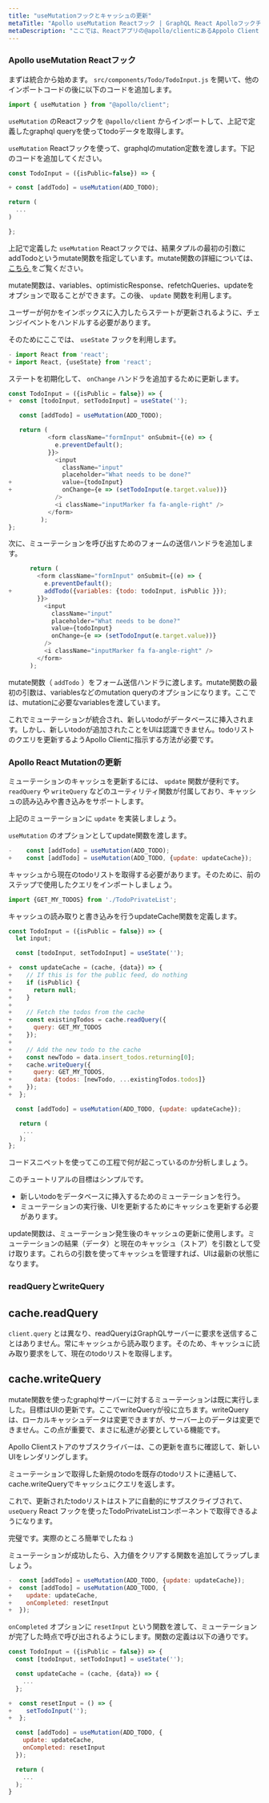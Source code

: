 ```yaml
---
title: "useMutationフックとキャッシュの更新"
metaTitle: "Apollo useMutation Reactフック | GraphQL React Apolloフックチュートリアル"
metaDescription: "ここでは、Reactアプリの@apollo/clientにあるAppolo Client useMutationを使います。ここでは例として、readQueryとwriteQueryを使って、新しいデータの入力と、ローカルでのキャッシュの更新を行います。"
---
```


### Apollo useMutation Reactフック
まずは統合から始めます。 `src/components/Todo/TodoInput.js` を開いて、他のインポートコードの後に以下のコードを追加します。

```javascript
import { useMutation } from "@apollo/client";
```

`useMutation` のReactフックを `@apollo/client` からインポートして、上記で定義したgraphql queryを使ってtodoデータを取得します。

`useMutation` Reactフックを使って、graphqlのmutation定数を渡します。下記のコードを追加してください。

```javascript
const TodoInput = ({isPublic=false}) => {

+ const [addTodo] = useMutation(ADD_TODO);

return (
  ...
)

};
```

上記で定義した `useMutation` Reactフックでは、結果タプルの最初の引数にaddTodoというmutate関数を指定しています。mutate関数の詳細については、 [ こちら ](https://www.apollographql.com/docs/react/data/mutations/) をご覧ください。

mutate関数は、variables、optimisticResponse、refetchQueries、updateをオプションで取ることができます。この後、 `update` 関数を利用します。

ユーザーが何かをインボックスに入力したらステートが更新されるように、チェンジイベントをハンドルする必要があります。

そのためにここでは、 `useState` フックを利用します。

```javascript
- import React from 'react';
+ import React, {useState} from 'react';
```

ステートを初期化して、 `onChange` ハンドラを追加するために更新します。

```javascript
const TodoInput = ({isPublic = false}) => {
+  const [todoInput, setTodoInput] = useState('');

   const [addTodo] = useMutation(ADD_TODO);

   return (
           <form className="formInput" onSubmit={(e) => {
             e.preventDefault();
           }}>
             <input
               className="input"
               placeholder="What needs to be done?"
+              value={todoInput}
+              onChange={e => (setTodoInput(e.target.value))}
             />
             <i className="inputMarker fa fa-angle-right" />
           </form>
         );
};
```

次に、ミューテーションを呼び出すためのフォームの送信ハンドラを追加します。

```javascript
      return (
        <form className="formInput" onSubmit={(e) => {
          e.preventDefault();
+         addTodo({variables: {todo: todoInput, isPublic }});
        }}>
          <input
            className="input"
            placeholder="What needs to be done?"
            value={todoInput}
            onChange={e => (setTodoInput(e.target.value))}
          />
          <i className="inputMarker fa fa-angle-right" />
        </form>
      );
```

mutate関数（ `addTodo` ）をフォーム送信ハンドラに渡します。mutate関数の最初の引数は、variablesなどのmutation queryのオプションになります。ここでは、mutationに必要なvariablesを渡しています。

これでミューテーションが統合され、新しいtodoがデータベースに挿入されます。しかし、新しいtodoが追加されたことをUIは認識できません。todoリストのクエリを更新するようApollo Clientに指示する方法が必要です。

### Apollo React Mutationの更新
ミューテーションのキャッシュを更新するには、 `update` 関数が便利です。 `readQuery` や `writeQuery` などのユーティリティ関数が付属しており、キャッシュの読み込みや書き込みをサポートします。

上記のミューテーションに `update` を実装しましょう。

`useMutation` のオプションとしてupdate関数を渡します。

```javascript
-    const [addTodo] = useMutation(ADD_TODO);
+    const [addTodo] = useMutation(ADD_TODO, {update: updateCache});
```

キャッシュから現在のtodoリストを取得する必要があります。そのために、前のステップで使用したクエリをインポートしましょう。

```javascript
import {GET_MY_TODOS} from './TodoPrivateList';
```

キャッシュの読み取りと書き込みを行うupdateCache関数を定義します。

```javascript
const TodoInput = ({isPublic = false}) => {
  let input;

  const [todoInput, setTodoInput] = useState('');

+  const updateCache = (cache, {data}) => {
+    // If this is for the public feed, do nothing
+    if (isPublic) {
+      return null;
+    }
+
+    // Fetch the todos from the cache
+    const existingTodos = cache.readQuery({
+      query: GET_MY_TODOS
+    });
+
+    // Add the new todo to the cache
+    const newTodo = data.insert_todos.returning[0];
+    cache.writeQuery({
+      query: GET_MY_TODOS,
+      data: {todos: [newTodo, ...existingTodos.todos]}
+    });
+  };

  const [addTodo] = useMutation(ADD_TODO, {update: updateCache});

   return (
    ...
   );
};
```

コードスニペットを使ってこの工程で何が起こっているのか分析しましょう。

このチュートリアルの目標はシンプルです。

- 新しいtodoをデータベースに挿入するためのミューテーションを行う。
- ミューテーションの実行後、UIを更新するためにキャッシュを更新する必要があります。

update関数は、ミューテーション発生後のキャッシュの更新に使用します。ミューテーションの結果（データ）と現在のキャッシュ（ストア）を引数として受け取ります。これらの引数を使ってキャッシュを管理すれば、UIは最新の状態になります。

### readQueryとwriteQuery

cache.readQuery
---------------

`client.query` とは異なり、readQueryはGraphQLサーバーに要求を送信することはありません。常にキャッシュから読み取ります。そのため、キャッシュに読み取り要求をして、現在のtodoリストを取得します。

cache.writeQuery
----------------

mutate関数を使ったgraphqlサーバーに対するミューテーションは既に実行しました。目標はUIの更新です。ここでwriteQueryが役に立ちます。writeQueryは、ローカルキャッシュデータは変更できますが、サーバー上のデータは変更できません。この点が重要で、まさに私達が必要としている機能です。

Apollo Clientストアのサブスクライバーは、この更新を直ちに確認して、新しいUIをレンダリングします。

ミューテーションで取得した新規のtodoを既存のtodoリストに連結して、cache.writeQueryでキャッシュにクエリを返します。

これで、更新されたtodoリストはストアに自動的にサブスクライブされて、 `useQuery` React フックを使ったTodoPrivateListコンポーネントで取得できるようになります。

完璧です。実際のところ簡単でしたね :)

ミューテーションが成功したら、入力値をクリアする関数を追加してラップしましょう。

```javascript
-  const [addTodo] = useMutation(ADD_TODO, {update: updateCache});
+  const [addTodo] = useMutation(ADD_TODO, {
+    update: updateCache,
+    onCompleted: resetInput
+  });
```

`onCompleted` オプションに `resetInput` という関数を渡して、ミューテーションが完了した時点で呼び出されるようにします。関数の定義は以下の通りです。

```javascript
const TodoInput = ({isPublic = false}) => {
  const [todoInput, setTodoInput] = useState('');

  const updateCache = (cache, {data}) => {
    ...
  };

+  const resetInput = () => {
+    setTodoInput('');
+  };

  const [addTodo] = useMutation(ADD_TODO, {
    update: updateCache,
    onCompleted: resetInput
  });

  return (
    ...
  );
}
```

